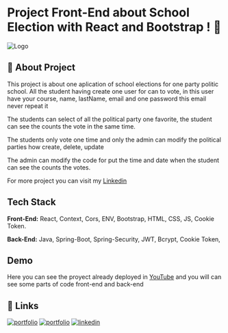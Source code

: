 
# Project Front-End about School Election with React and Bootstrap ! 👋


![Logo](https://i.pinimg.com/736x/d0/c0/48/d0c048350264da659e82ded154df7485.jpg)


## 🚀 About Project
This project is about one aplication of school elections for one party politic school.
All the student having create one  user for can to vote, in this user have your course, name, lastName, email and one password this email never repeat it 

The students can select of all the political party one favorite, the student can see the counts the vote in the same time.

The students only vote one time and only the admin can modify the political parties how create, delete, update

The admin can modify the code for put the time and date when the student can see the counts the votes.

For more project you can visit my
[Linkedin](https://www.linkedin.com/in/edwin-castro-13a763272/)
## Tech Stack

**Front-End:** React, Context, Cors, ENV, Bootstrap, HTML, CSS, JS, Cookie Token.

**Back-End:** Java, Spring-Boot, Spring-Security, JWT, Bcrypt, Cookie Token,


## Demo

Here you can see the proyect already deployed in [YouTube](https://youtu.be/XIn_6wvHCls?si=c0ML25gI_mbMl3d_) and you will can see some parts of code front-end and back-end

## 🔗 Links
[![portfolio](https://img.shields.io/badge/my_portfolio-Front_End-000?style=for-the-badge&logo=ko-fi&logoColor=yellow)](https://portafolio-frontend-rust.vercel.app/)
[![portfolio](https://img.shields.io/badge/my_portfolio-Back_Edn-000?style=for-the-badge&logo=ko-fi&logoColor=green)](https://portafolio-reack.vercel.app/)
[![linkedin](https://img.shields.io/badge/linkedin-0A66C2?style=for-the-badge&logo=linkedin&logoColor=white)](www.linkedin.com/in/edwin-castro-13a763272)



